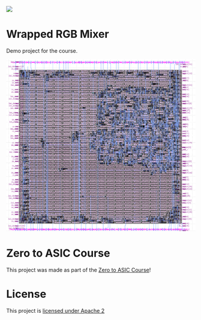 ![](../../workflows/multi_tool/badge.svg)

# Wrapped RGB Mixer

Demo project for the course.

![gds](docs/rgb_mixer_gds.png)

# Zero to ASIC Course

This project was made as part of the [Zero to ASIC Course](https://zerotoasiccourse.com)!

# License

This project is [licensed under Apache 2](LICENSE)

